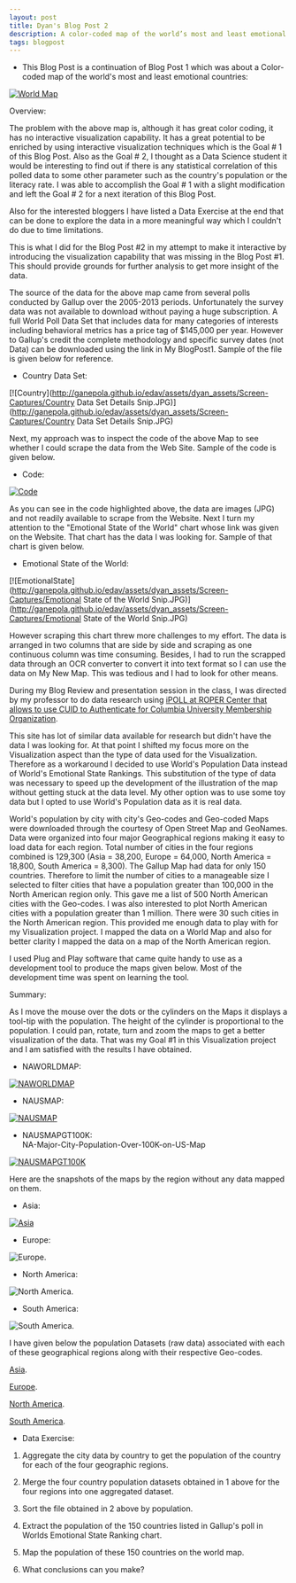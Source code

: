 ```yaml
---
layout: post
title: Dyan's Blog Post 2
description: A color-coded map of the world’s most and least emotional countries - Revisited 
tags: blogpost
---
```


* This Blog Post is a continuation of Blog Post 1 which was about a Color-coded map of the world's most and least emotional countries: <br> 


[![World Map](http://ganepola.github.io/edav/assets/dyan_assets/emotional-countries.JPG)](http://ganepola.github.io/edav/assets/dyan_assets/emotional-countries.JPG)


Overview:

The problem with the above map is, although it has great color coding, it has no interactive visualization capability. It has a great potential to be enriched by using interactive visualization techniques which is the Goal # 1 of this Blog Post. Also as the Goal # 2, I thought as a Data Science student it would be interesting to find out if there is any statistical correlation of this polled data to some other parameter such as the country's population or the literacy rate. I was able to accomplish the Goal # 1 with a slight modification and left the Goal # 2 for a next iteration of this Blog Post. 

Also for the interested bloggers I have listed a Data Exercise at the end that can be done to explore the data in a more meaningful way which I couldn't do due to time limitations.     


This is what I did for the Blog Post #2 in my attempt to make it interactive by introducing the visualization capability that was missing in the Blog Post #1. This should provide grounds for further analysis to get more insight of the data.

The source of the data for the above map came from several polls conducted by Gallup over the 2005-2013 periods. Unfortunately the survey data was not available to download without paying a huge subscription. A full World Poll Data Set that includes data for many categories of interests including behavioral metrics has a price tag of $145,000 per year. However to Gallup's credit the complete methodology and specific survey dates (not Data) can be downloaded using the link in My BlogPost1. Sample of the file is given below for reference.  

* Country Data Set: <br>

[![Country](http://ganepola.github.io/edav/assets/dyan_assets/Screen-Captures/Country Data Set Details Snip.JPG)](http://ganepola.github.io/edav/assets/dyan_assets/Screen-Captures/Country Data Set Details Snip.JPG)

Next, my approach was to inspect the code of the above Map to see whether I could scrape the data from the Web Site. Sample of the code is given below.  

* Code: <br>

[![Code](http://ganepola.github.io/edav/assets/dyan_assets/Screen-Captures/Snippet-of-Gallup-Map.JPG)](http://ganepola.github.io/edav/assets/dyan_assets/Screen-Captures/Snippet-of-Gallup-Map.JPG)

As you can see in the code highlighted above, the data are images (JPG) and not readily available to scrape from the Website. Next I turn my attention to the "Emotional State of the World" chart whose link was given on the Website. That chart has the data I was looking for. Sample of that chart is given below.

* Emotional State of the World: <br>

[![EmotionalState](http://ganepola.github.io/edav/assets/dyan_assets/Screen-Captures/Emotional State of the World Snip.JPG)](http://ganepola.github.io/edav/assets/dyan_assets/Screen-Captures/Emotional State of the World Snip.JPG)

However scraping this chart threw more challenges to my effort. The data is arranged in two columns that are side by side and scraping as one continuous column was time consuming. Besides, I had to run the scrapped data through an OCR converter to convert it into text format so I can use the data on My New Map. This was tedious and I had to look for other means. 

During my Blog Review and presentation session in the class, I was directed by my professor to do data research using [iPOLL at ROPER Center that allows to use CUID to Authenticate for Columbia University Membership Organization](http://www.ropercenter.uconn.edu/membership/roper_members.html). 

This site has lot of similar data available for research but didn't have the data I was looking for. At that point I shifted my focus more on the Visualization aspect than the type of data used for the Visualization. Therefore as a workaround I decided to use World's Population Data instead of World's Emotional State Rankings. This substitution of the type of data was necessary to speed up the development of the illustration of the map without getting stuck at the data level. My other option was to use some toy data but I opted to use World's Population data as it is real data.          

World's population by city with city's Geo-codes and Geo-coded Maps were downloaded through the courtesy of Open Street Map and GeoNames. Data were organized into four major Geographical regions making it easy to load data for each region. Total number of cities in the four regions combined is 129,300 (Asia = 38,200, Europe = 64,000, North America = 18,800, South America = 8,300). The Gallup Map had data for only 150 countries. Therefore to limit the number of cities to a manageable size I selected to filter cities that have a population greater than 100,000 in the North American region only. This gave me a list of 500 North American cities with the Geo-codes. I was also interested to plot North American cities with a population greater than 1 million. There were 30 such cities in the North American region. This provided me enough data to play with for my Visualization project. I mapped the data on a World Map and also for better clarity I mapped the data on a map of the North American region.

 I used Plug and Play software that came quite handy to use as a development tool to produce the maps given below. Most of the development time was spent on learning the tool.

Summary:

As I move the mouse over the dots or the cylinders on the Maps it displays a tool-tip with the population. The height of the cylinder is proportional to the population. I could pan, rotate, turn and zoom the maps to get a better visualization of the data. That was my Goal #1 in this Visualization project and I am satisfied with the results I have obtained.         

* NAWORLDMAP: <br>

[![NAWORLDMAP](http://ganepola.github.io/edav/assets/dyan_assets/Screen-Captures/NA-Major-City-Population-Over-1Million-on-World-Map.JPG)](http://ganepola.github.io/edav/assets/dyan_assets/Screen-Captures/NA-Major-City-Population-Over-1Million-on-World-Map.JPG)

* NAUSMAP: <br>


[![NAUSMAP](http://ganepola.github.io/edav/assets/dyan_assets/Screen-Captures/NA-Major-City-Population-Over-1Million-on-NAUS-Map.JPG)](http://ganepola.github.io/edav/assets/dyan_assets/Screen-Captures/NA-Major-City-Population-Over-1Million-on-NAUS-Map.JPG)


* NAUSMAPGT100K: <br>
NA-Major-City-Population-Over-100K-on-US-Map

[![NAUSMAPGT100K](http://ganepola.github.io/edav/assets/dyan_assets/Screen-Captures/NA-Major-City-Population-Over-100K-on-US-Map.JPG)](http://ganepola.github.io/edav/assets/dyan_assets/Screen-Captures/NA-Major-City-Population-Over-100K-on-US-Map.JPG)


Here are the snapshots of the maps by the region without any data mapped on them. 

* Asia: <br>

[![Asia](http://ganepola.github.io/edav/assets/dyan_assets/GeoMaps/Asia+35-11+180+73.jpg)](http://ganepola.github.io/edav/assets/dyan_assets/GeoMaps/Asia+35-11+180+73.jpg)

* Europe: <br>

![Europe](https://raw.githubusercontent.com/ganepola/edav/gh-pages/assets/dyan_assets/GeoMaps/Europe-27.16+37.5+46+78.5.jpg).

* North America: <br>

![North America](https://raw.githubusercontent.com/ganepola/edav/gh-pages/assets/dyan_assets/GeoMaps/NorthAmerica-179.5+10.7-49.9+87.9.jpg).

* South America: <br>

![South America](https://raw.githubusercontent.com/ganepola/edav/gh-pages/assets/dyan_assets/GeoMaps/southamerica-87.3-54.5-31.55+14.jpg).

I have given below the population Datasets (raw data) associated with each of these geographical regions along with their respective Geo-codes. 

[Asia](https://github.com/ganepola/edav/blob/gh-pages/assets/dyan_assets/Populations-with-Geocodes/Asia-City,Country-English.txt).

[Europe](https://github.com/ganepola/edav/blob/gh-pages/assets/dyan_assets/Populations-with-Geocodes/Europe-City,Country-English.txt).

[North America](https://github.com/ganepola/edav/blob/gh-pages/assets/dyan_assets/Populations-with-Geocodes/NA-City,ST-English.txt).

[South America](https://github.com/ganepola/edav/blob/gh-pages/assets/dyan_assets/Populations-with-Geocodes/SA-City,Country-English.txt).


* Data Exercise: <br> 

1. Aggregate the city data by country to get the population of the country for each of the four geographic regions.

2. Merge the four country population datasets obtained in 1 above for the four regions into one aggregated dataset.

3. Sort the file obtained in 2 above by population.

4. Extract the population of the 150 countries listed in Gallup's poll in Worlds Emotional State Ranking chart.

5. Map the population of these 150 countries on the world map.  

6. What conclusions can you make?




   